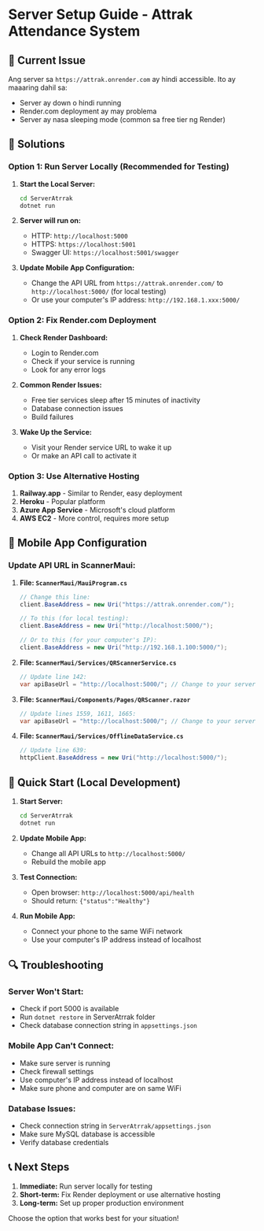 # Server Setup Guide - Attrak Attendance System

## 🚨 Current Issue
Ang server sa `https://attrak.onrender.com` ay hindi accessible. Ito ay maaaring dahil sa:
- Server ay down o hindi running
- Render.com deployment ay may problema  
- Server ay nasa sleeping mode (common sa free tier ng Render)

## 🔧 Solutions

### Option 1: Run Server Locally (Recommended for Testing)

1. **Start the Local Server:**
   ```bash
   cd ServerAtrrak
   dotnet run
   ```
   
2. **Server will run on:**
   - HTTP: `http://localhost:5000`
   - HTTPS: `https://localhost:5001`
   - Swagger UI: `https://localhost:5001/swagger`

3. **Update Mobile App Configuration:**
   - Change the API URL from `https://attrak.onrender.com/` to `http://localhost:5000/` (for local testing)
   - Or use your computer's IP address: `http://192.168.1.xxx:5000/`

### Option 2: Fix Render.com Deployment

1. **Check Render Dashboard:**
   - Login to Render.com
   - Check if your service is running
   - Look for any error logs

2. **Common Render Issues:**
   - Free tier services sleep after 15 minutes of inactivity
   - Database connection issues
   - Build failures

3. **Wake Up the Service:**
   - Visit your Render service URL to wake it up
   - Or make an API call to activate it

### Option 3: Use Alternative Hosting

1. **Railway.app** - Similar to Render, easy deployment
2. **Heroku** - Popular platform
3. **Azure App Service** - Microsoft's cloud platform
4. **AWS EC2** - More control, requires more setup

## 📱 Mobile App Configuration

### Update API URL in ScannerMaui:

1. **File: `ScannerMaui/MauiProgram.cs`**
   ```csharp
   // Change this line:
   client.BaseAddress = new Uri("https://attrak.onrender.com/");
   
   // To this (for local testing):
   client.BaseAddress = new Uri("http://localhost:5000/");
   
   // Or to this (for your computer's IP):
   client.BaseAddress = new Uri("http://192.168.1.100:5000/");
   ```

2. **File: `ScannerMaui/Services/QRScannerService.cs`**
   ```csharp
   // Update line 142:
   var apiBaseUrl = "http://localhost:5000/"; // Change to your server URL
   ```

3. **File: `ScannerMaui/Components/Pages/QRScanner.razor`**
   ```csharp
   // Update lines 1559, 1611, 1665:
   var apiBaseUrl = "http://localhost:5000/"; // Change to your server URL
   ```

4. **File: `ScannerMaui/Services/OfflineDataService.cs`**
   ```csharp
   // Update line 639:
   httpClient.BaseAddress = new Uri("http://localhost:5000/");
   ```

## 🚀 Quick Start (Local Development)

1. **Start Server:**
   ```bash
   cd ServerAtrrak
   dotnet run
   ```

2. **Update Mobile App:**
   - Change all API URLs to `http://localhost:5000/`
   - Rebuild the mobile app

3. **Test Connection:**
   - Open browser: `http://localhost:5000/api/health`
   - Should return: `{"status":"Healthy"}`

4. **Run Mobile App:**
   - Connect your phone to the same WiFi network
   - Use your computer's IP address instead of localhost

## 🔍 Troubleshooting

### Server Won't Start:
- Check if port 5000 is available
- Run `dotnet restore` in ServerAtrrak folder
- Check database connection string in `appsettings.json`

### Mobile App Can't Connect:
- Make sure server is running
- Check firewall settings
- Use computer's IP address instead of localhost
- Make sure phone and computer are on same WiFi

### Database Issues:
- Check connection string in `ServerAtrrak/appsettings.json`
- Make sure MySQL database is accessible
- Verify database credentials

## 📞 Next Steps

1. **Immediate:** Run server locally for testing
2. **Short-term:** Fix Render deployment or use alternative hosting
3. **Long-term:** Set up proper production environment

Choose the option that works best for your situation!
